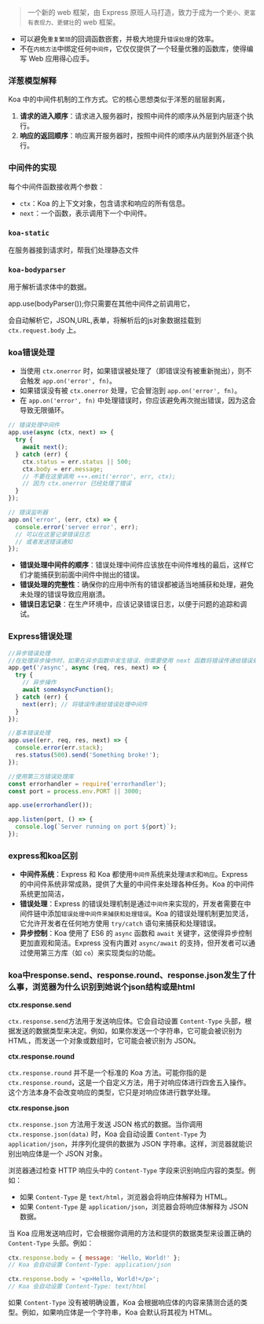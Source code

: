 > 一个新的 web 框架，由 Express 原班人马打造，致力于成为一个`更小、更富有表现力、更健壮`的 web 框架。

- 可以避免`重复繁琐`的回调函数嵌套，并极大地提升`错误处理`的效率。
- 不在`内核方法`中绑定任何`中间件`，它仅仅提供了一个轻量优雅的函数库，使得编写 Web 应用得心应手。

### 洋葱模型解释

Koa 中的中间件机制的工作方式。它的核心思想类似于洋葱的层层剥离，

1. **请求的进入顺序**：请求进入服务器时，按照中间件的顺序从外层到内层逐个执行。
2. **响应的返回顺序**：响应离开服务器时，按照中间件的顺序从内层到外层逐个执行。



### 中间件的实现

每个中间件函数接收两个参数：

- `ctx`：Koa 的上下文对象，包含请求和响应的所有信息。
- `next`：一个函数，表示调用下一个中间件。

### `koa-static`

在服务器接到请求时，帮我们处理静态⽂件

### `koa-bodyparser`

用于解析请求体中的数据。

app.use(bodyParser());你只需要在其他中间件之前调用它，

会自动解析它，JSON,URL,表单，将解析后的js对象数据挂载到 `ctx.request.body` 上。

### koa错误处理

- 当使用 `ctx.onerror` 时，如果错误被处理了（即错误没有被重新抛出），则不会触发 `app.on('error', fn)`。
- 如果错误没有被 `ctx.onerror` 处理，它会冒泡到 `app.on('error', fn)`。
- 在 `app.on('error', fn)` 中处理错误时，你应该避免再次抛出错误，因为这会导致无限循环。

```js
// 错误处理中间件
app.use(async (ctx, next) => {
  try {
    await next();
  } catch (err) {
    ctx.status = err.status || 500;
    ctx.body = err.message;
    // 不要在这里调用 ∗∗∗.emit('error', err, ctx);
    // 因为 ctx.onerror 已经处理了错误
  }
});

// 错误监听器
app.on('error', (err, ctx) => {
  console.error('server error', err);
  // 可以在这里记录错误日志
  // 或者发送错误通知
});
```

- **错误处理中间件的顺序**：错误处理中间件应该放在中间件堆栈的最后，这样它们才能捕获到前面中间件中抛出的错误。
- **错误处理的完整性**：确保你的应用中所有的错误都被适当地捕获和处理，避免未处理的错误导致应用崩溃。
- **错误日志记录**：在生产环境中，应该记录错误日志，以便于问题的追踪和调试。

### Express错误处理

```js
//异步错误处理
//在处理异步操作时，如果在异步函数中发生错误，你需要使用 next 函数将错误传递给错误处理中间
app.get('/async', async (req, res, next) => {
  try {
    // 异步操作
    await someAsyncFunction();
  } catch (err) {
    next(err); // 将错误传递给错误处理中间件
  }
});

//基本错误处理
app.use((err, req, res, next) => {
  console.error(err.stack);
  res.status(500).send('Something broke!');
});

//使用第三方错误处理库
const errorhandler = require('errorhandler');
const port = process.env.PORT || 3000;

app.use(errorhandler());

app.listen(port, () => {
  console.log(`Server running on port ${port}`);
});
```



### express和koa区别

- **中间件系统**：Express 和 Koa 都使用`中间件`系统来处理`请求`和`响应`。Express 的中间件系统非常成熟，提供了大量的中间件来处理各种任务。Koa 的中间件系统更加简洁，
- **错误处理**：Express 的错误处理机制是通过`中间件`来实现的，开发者需要在中间件链中添加`错误处理中间件来捕获和处理错误`。Koa 的错误处理机制更加灵活，它允许开发者在任何地方使用 `try/catch` 语句来捕获和处理错误。
- **异步控制**：Koa 使用了 ES6 的 `async` 函数和 `await` 关键字，这使得异步控制更加直观和简洁。Express 没有内置对 `async/await` 的支持，但开发者可以通过使用第三方库（如 `co`）来实现类似的功能。

### koa中response.send、response.round、response.json发生了什么事，浏览器为什么识别到她说个json结构或是html

**ctx.response.send**

`ctx.response.send`方法用于发送响应体。它会自动设置 `Content-Type` 头部，根据发送的数据类型来决定。例如，如果你发送一个字符串，它可能会被识别为 HTML，而发送一个对象或数组时，它可能会被识别为 JSON。

**ctx.response.round**

`ctx.response.round` 并不是一个标准的 Koa 方法。可能你指的是 `ctx.response.round`，这是一个自定义方法，用于对响应体进行四舍五入操作。这个方法本身不会改变响应的类型，它只是对响应体进行数学处理。

**ctx.response.json**

`ctx.response.json` 方法用于发送 JSON 格式的数据。当你调用 `ctx.response.json(data)` 时，Koa 会自动设置 `Content-Type` 为 `application/json`，并序列化提供的数据为 JSON 字符串。这样，浏览器就能识别出响应体是一个 JSON 对象。



浏览器通过检查 HTTP 响应头中的 `Content-Type` 字段来识别响应内容的类型。例如：

- 如果 `Content-Type` 是 `text/html`，浏览器会将响应体解释为 HTML。
- 如果 `Content-Type` 是 `application/json`，浏览器会将响应体解释为 JSON 数据。

当 Koa 应用发送响应时，它会根据你调用的方法和提供的数据类型来设置正确的 `Content-Type` 头部。例如：

```javascript
ctx.response.body = { message: 'Hello, World!' };
// Koa 会自动设置 Content-Type: application/json
```

```javascript
ctx.response.body = '<p>Hello, World!</p>';
// Koa 会自动设置 Content-Type: text/html
```

如果 `Content-Type` 没有被明确设置，Koa 会根据响应体的内容来猜测合适的类型。例如，如果响应体是一个字符串，Koa 会默认将其视为 HTML。